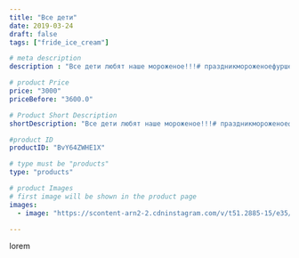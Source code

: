 ```yaml
---
title: "Все дети"
date: 2019-03-24
draft: false
tags: ["fride_ice_cream"]

# meta description
description : "Все дети любят наше мороженое!!!# праздникмороженоефуршеткорпоратив"

# product Price
price: "3000"
priceBefore: "3600.0"

# Product Short Description
shortDescription: "Все дети любят наше мороженое!!!# праздникмороженоефуршеткорпоратив"

#product ID
productID: "BvY64ZWHE1X"

# type must be "products"
type: "products"

# product Images
# first image will be shown in the product page
images:
  - image: "https://scontent-arn2-2.cdninstagram.com/v/t51.2885-15/e35/54511985_960200580840125_3890761897672730663_n.jpg?se=7&tp=1&_nc_ht=scontent-arn2-2.cdninstagram.com&_nc_cat=105&_nc_ohc=SC4W6q35_yAAX-93oMs&ccb=7-4&oh=5662969442c38525a39bb1c3fd0c59c7&oe=6081B8B2&ig_cache_key=MjAwNjYxMjU5NjE5NjM5NjM3NQ%3D%3D.2-ccb7-4"

---
```

lorem
